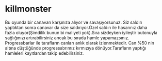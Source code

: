 # killmonster
Bu oyunda bir canavarı karşınıza alıyor ve savaşıyorsunuz. Siz saldırı yaptıktan sonra canavar da size saldırıyor.Özel saldırı ile hasarınız daha fazla oluyor(Şimdilik bunun bi maliyeti yok).Sıra sizdeyken iyileştir butonuyla sağlığınızı artırabilirsiniz ancak bu sırada hamle yapamazsınız. Progressbarlar ile tarafların canları anlık olarak izlenmektedir. Can %50 nin altına düştüğünde progressabrımız kırmızıya dönüyor.Tarafların yaptığı hamleleri kayıtlardan takip edebilirsiniz.
